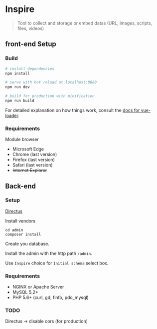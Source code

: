 # Inspire

> Tool to collect and storage or embed datas (URL, images, scripts, files, videos)

## front-end Setup

### Build

``` bash
# install dependencies
npm install

# serve with hot reload at localhost:8080
npm run dev

# build for production with minification
npm run build
```

For detailed explanation on how things work, consult the [docs for vue-loader](http://vuejs.github.io/vue-loader).

### Requirements

Module browser

- Microsoft Edge
- Chrome (last version)
- Firefox (last version)
- Safari (last version)
- ~~Internet Explorer~~


## Back-end

### Setup

[Directus](https://getdirectus.com/)

Install vendors

```
cd admin
composer install
```

Create you database.

Install the admin with the http path `/admin`.

Use `Inspire` choice for `Initial schema` select box.


### Requirements

- NGINX or Apache Server
- MySQL 5.2+
- PHP 5.6+ (curl, gd, finfo, pdo_mysql)

### TODO

Directus -> disable cors (for production)